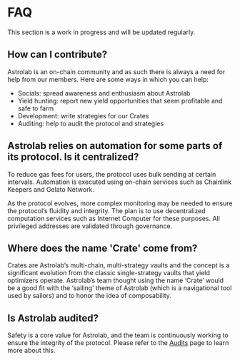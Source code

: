 # FAQ

This section is a work in progress and will be updated regularly.

## How can I contribute?

Astrolab is an on-chain community and as such there is always a need for help from our members. Here are some ways in which you can help:

- Socials: spread awareness and enthusiasm about Astrolab
- Yield hunting: report new yield opportunities that seem profitable and safe to farm
- Development: write strategies for our Crates
- Auditing: help to audit the protocol and strategies

## Astrolab relies on automation for some parts of its protocol. Is it centralized?

To reduce gas fees for users, the protocol uses bulk sending at certain intervals. Automation is executed using on-chain services such as Chainlink Keepers and Gelato Network.

As the protocol evolves, more complex monitoring may be needed to ensure the protocol’s fluidity and integrity. The plan is to use decentralized computation services such as Internet Computer for these purposes. All privileged addresses are validated through governance.

## Where does the name 'Crate' come from?

Crates are Astrolab’s multi-chain, multi-strategy vaults and the concept is a significant evolution from the classic single-strategy vaults that yield optimizers operate. Astrolab’s team thought using the name ‘Crate’ would be a good fit with the ‘sailing’ theme of Astrolab (which is a navigational tool used by sailors) and to honor the idea of composability.

## Is Astrolab audited?

Safety is a core value for Astrolab, and the team is continuously working to ensure the integrity of the protocol. Please refer to the [Audits](/safu/audits.html) page to learn more about this.
